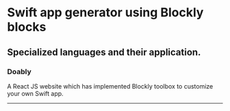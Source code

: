 # Swift app generator using Blockly blocks
## Specialized languages and their application. 

### Doably 
A React JS website which has implemented Blockly toolbox to customize your own Swift app.

-----------------------------------------------------------------------------------------

